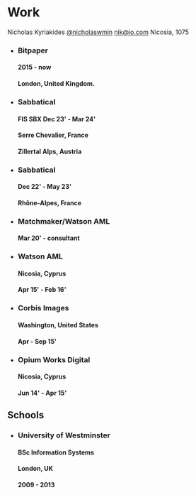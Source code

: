 # Work 

Nicholas Kyriakides
[@nicholaswmin][gh-url]
<nik@io.com>
Nicosia, 1075

 
- ### Bitpaper
  #### 2015 - now  
  #### London, United Kingdom. 

- ### Sabbatical
  #### FIS SBX Dec 23' - Mar 24'  
  #### Serre Chevalier, France    
  #### Zillertal Alps, Austria

- ### Sabbatical
  #### Dec 22' - May 23'
  #### Rhône-Alpes, France

- ### Matchmaker/Watson AML 
  #### Mar 20' - consultant
 
- ### Watson AML  
  #### Nicosia, Cyprus  
  #### Apr 15' - Feb 16'

- ### Corbis Images
  #### Washington, United States  
  #### Apr - Sep 15'

- ### Opium Works Digital
  #### Nicosia, Cyprus  
  #### Jun 14' - Apr 15'

## Schools

- ### University of Westminster  
  #### BSc Information Systems
  #### London, UK  
  #### 2009 - 2013

[gh-url]: https://github.com/nicholaswmin
[paperJS]: http://paperjs.org/
